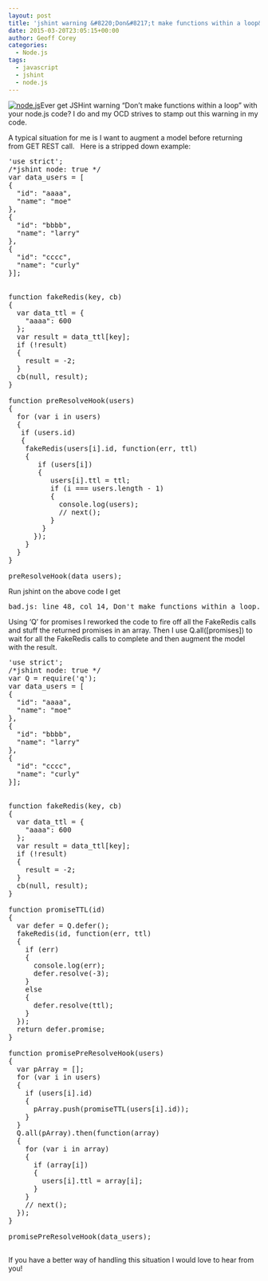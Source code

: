 ```yaml
---
layout: post
title: 'jshint warning &#8220;Don&#8217;t make functions within a loop&#8221;'
date: 2015-03-20T23:05:15+00:00
author: Geoff Corey
categories:
  - Node.js
tags:
  - javascript
  - jshint
  - node.js
---
```

[<img class=" size-medium wp-image-69 alignright" src="http://i2.wp.com/www.geoffcorey.com/wp-content/uploads/2015/03/nodejs-logo.png?fit=300%2C150" alt="node.js" data-recalc-dims="1" />](http://i1.wp.com/www.geoffcorey.com/wp-content/uploads/2015/03/nodejs-logo-e1426944427398.png)Ever get JSHint warning &#8220;Don&#8217;t make functions within a loop&#8221; with your node.js code? I do and my OCD strives to stamp out this warning in my code.

A typical situation for me is I want to augment a model before returning from GET REST call.   Here is a stripped down example:

<pre>'use strict';
/*jshint node: true */
var data_users = [
{
  "id": "aaaa",
  "name": "moe"
},
{
  "id": "bbbb",
  "name": "larry"
},
{
  "id": "cccc",
  "name": "curly"
}];


function fakeRedis(key, cb)
{
  var data_ttl = {
    "aaaa": 600
  };
  var result = data_ttl[key];
  if (!result)
  {
    result = -2;
  }
  cb(null, result);
}

function preResolveHook(users)
{
  for (var i in users)
  {
   if (users.id)
   {
    fakeRedis(users[i].id, function(err, ttl)
    {
       if (users[i])
       {
          users[i].ttl = ttl;
          if (i === users.length - 1)
          {
            console.log(users);
            // next();
          }
        }
      });
    }
  }
}

preResolveHook(data_users);
</pre>

Run jshint on the above code I get

<pre>bad.js: line 48, col 14, Don't make functions within a loop.
</pre>

Using &#8216;Q&#8217; for promises I reworked the code to fire off all the FakeRedis calls and stuff the returned promises in an array. Then I use Q.all([promises]) to wait for all the FakeRedis calls to complete and then augment the model with the result.

<pre>'use strict';
/*jshint node: true */
var Q = require('q');
var data_users = [
{
  "id": "aaaa",
  "name": "moe"
},
{
  "id": "bbbb",
  "name": "larry"
},
{
  "id": "cccc",
  "name": "curly"
}];


function fakeRedis(key, cb)
{
  var data_ttl = {
    "aaaa": 600
  };
  var result = data_ttl[key];
  if (!result)
  {
    result = -2;
  }
  cb(null, result);
}

function promiseTTL(id)
{
  var defer = Q.defer();
  fakeRedis(id, function(err, ttl)
  {
    if (err)
    {
      console.log(err);
      defer.resolve(-3);
    }
    else
    {
      defer.resolve(ttl);
    }
  });
  return defer.promise;
}

function promisePreResolveHook(users)
{
  var pArray = [];
  for (var i in users)
  {
    if (users[i].id)
    {
      pArray.push(promiseTTL(users[i].id));
    }
  }
  Q.all(pArray).then(function(array)
  {
    for (var i in array)
    {
      if (array[i])
      {
        users[i].ttl = array[i];
      }
    }
    // next();
  });
}

promisePreResolveHook(data_users);

</pre>

If you have a better way of handling this situation I would love to hear from you!
